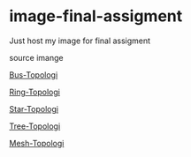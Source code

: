 # image-final-assigment
Just host my image for final assigment


source imange

[Bus-Topologi](https://4.bp.blogspot.com/-chbyfRVI6p0/V_XuF1LrR_I/AAAAAAAACvY/rHPO4Ks2BBkTVhNIC7uNESv-LLs6MiB6ACPcB/s1600/topologi-bus.jpg)

[Ring-Topologi](https://2.bp.blogspot.com/-45e65KIlYl0/WO7mytHJVhI/AAAAAAAADh4/TkkaHw9AgFILyQvnjgTtp4ZSbp9n3bAEgCLcB/s1600/topologi-ring.jpg)

[Star-Topologi](https://3.bp.blogspot.com/-qqHpPNMvOL0/WO7p69smsfI/AAAAAAAADiE/4HPmiR88ipMjTEPjRGiJAr4BtoeU6DmHgCLcB/s1600/download%2B%25283%2529.jpg1.jpg)

[Tree-Topologi](https://2.bp.blogspot.com/-kVCgTnxiOQs/WO7tVjs6R7I/AAAAAAAADiQ/YsD5H898uCwsiLyIXEbXTg9o-9NwFVcbACLcB/s1600/Topologi%2BTree.png)

[Mesh-Topologi](https://1.bp.blogspot.com/-JTqJtyPnVBI/WO7yzLHOThI/AAAAAAAADig/V2SZoWzPHcw7rUfyOymEiejYodKHqIqsACLcB/s1600/topologi-mesh.jpg)


